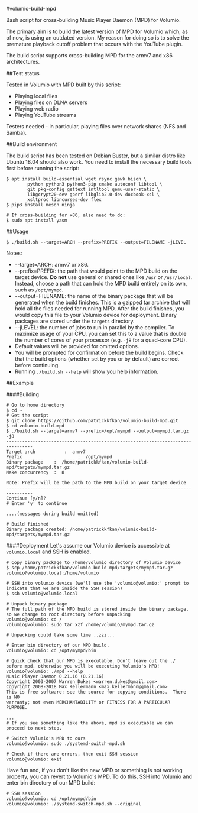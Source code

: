 #volumio-build-mpd

Bash script for cross-building Music Player Daemon (MPD) for Volumio.

The primary aim is to build the latest version of MPD for Volumio which, as of now, is using an outdated version. My reason for doing so is to solve the premature playback cutoff problem that occurs with the YouTube plugin.

The build script supports cross-building MPD for the armv7 and x86 architectures.

##Test status

Tested in Volumio with MPD built by this script:
- Playing local files
- Playing files on DLNA servers
- Playing web radio
- Playing YouTube streams

Testers needed - in particular, playing files over network shares (NFS and Samba).

##Build environment

The build script has been tested on Debian Buster, but a similar distro like Ubuntu 18.04 should also work. You need to install the necessary build tools first before running the script:

```
$ apt install build-essential wget rsync gawk bison \
    	python python3 python3-pip cmake autoconf libtool \
    	git pkg-config gettext intltool qemu-user-static \
    	libgcrypt20-dev gperf libglib2.0-dev docbook-xsl \
    	xsltproc libncurses-dev flex
$ pip3 install meson ninja

# If cross-building for x86, also need to do:
$ sudo apt install yasm
```

##Usage

```
$ ./build.sh --target=ARCH --prefix=PREFIX --output=FILENAME -jLEVEL
```

Notes:
- --target=ARCH: armv7 or x86.
- --prefix=PREFIX: the path that would point to the MPD build on the target device. **Do not** use general or shared ones like `/usr` or `/usr/local`. Instead, choose a path that can hold the MPD build entirely on its own, such as `/opt/mympd`.
- --output=FILENAME: the name of the binary package that will be generated when the build finishes. This is a gzipped tar archive that will hold all the files needed for running MPD. After the build finishes, you would copy this file to your Volumio device for deployment. Binary packages are stored under the `targets` directory.
- --jLEVEL: the number of jobs to run in parallel by the compiler. To maximize usage of your CPU, you can set this to a value that is double the number of cores of your processor (e.g. `-j8` for a quad-core CPU).
- Default values will be provided for omitted options.
- You will be prompted for confirmation before the build begins. Check that the build options (whether set by you or by default) are correct before continuing.
- Running `./build.sh --help` will show you help information.


##Example

####Building

```
# Go to home directory
$ cd ~
# Get the script
$ git clone https://github.com/patrickkfkan/volumio-build-mpd.git
$ cd volumio-build-mpd
$ ./build.sh --target=armv7 --prefix=/opt/mympd --output=mympd.tar.gz -j8
--------------------------------------------------------------------------------
Target arch           :  armv7
Prefix                     :  /opt/mympd
Binary package    :  /home/patrickkfkan/volumio-build-mpd/targets/mympd.tar.gz
Make concurrency  :  8

Note: Prefix will be the path to the MPD build on your target device 
--------------------------------------------------------------------------------
Continue [y/n]?
# Enter 'y' to continue

....(messages during build omitted)

# Build finished
Binary package created: /home/patrickkfkan/volumio-build-mpd/targets/mympd.tar.gz

```

####Deployment
Let's assume our Volumio device is accessible at `volumio.local` and SSH is enabled.

```
# Copy binary package to /home/volumio directory of Volumio device
$ scp /home/patrickkfkan/volumio-build-mpd/targets/mympd.tar.gz volumio@volumio.local:/home/volumio

# SSH into volumio device (we'll use the 'volumio@volumio:' prompt to indicate that we are inside the SSH session)
$ ssh volumio@volumio.local

# Unpack binary package
# The full path of the MPD build is stored inside the binary package, so we change to root directory before unpacking
volumio@volumio: cd /
volumio@volumio: sudo tar xzf /home/volumio/mympd.tar.gz

# Unpacking could take some time ..zzz...

# Enter bin directory of our MPD build.
volumio@volumio: cd /opt/mympd/bin

# Quick check that our MPD is executable. Don't leave out the ./ before mpd, otherwise you will be executing Volumio's MPD!
volumio@volumio: ./mpd --help
Music Player Daemon 0.21.16 (0.21.16)
Copyright 2003-2007 Warren Dukes <warren.dukes@gmail.com>
Copyright 2008-2018 Max Kellermann <max.kellermann@gmail.com>
This is free software; see the source for copying conditions.  There is NO
warranty; not even MERCHANTABILITY or FITNESS FOR A PARTICULAR PURPOSE.

...
# If you see something like the above, mpd is executable we can proceed to next step.

# Switch Volumio's MPD to ours
volumio@volumio: sudo ./systemd-switch-mpd.sh

# Check if there are errors, then exit SSH session
volumio@volumio: exit
```

Have fun and, if you don't like the new MPD or something is not working property, you can revert to Volumio's MPD. To do this, SSH into Volumio and enter bin directory of our MPD build:

```
# SSH session
volumio@volumio: cd /opt/mympd/bin
volumio@volumio: ./systemd-switch-mpd.sh --original
```

